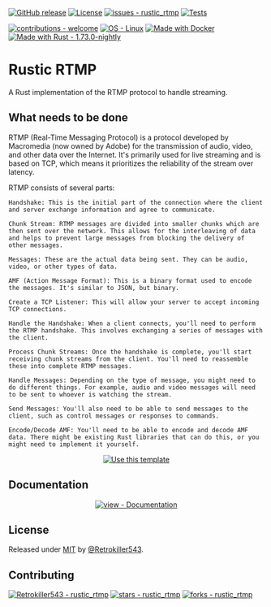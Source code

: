 [![GitHub release](https://img.shields.io/github/release/Retrokiller543/rustic_rtmp?include_prereleases=&sort=semver&color=green)](https://github.com/Retrokiller543/rustic_rtmp/releases/)
[![License](https://img.shields.io/badge/License-MIT-green)](#license)
[![issues - rustic_rtmp](https://img.shields.io/github/issues/Retrokiller543/rustic_rtmp)](https://github.com/Retrokiller543/rustic_rtmp/issues)
[![Tests](https://github.com/Retrokiller543/rustic_rtmp/actions/workflows/rust.yml/badge.svg?branch=master)](https://github.com/Retrokiller543/rustic_rtmp/actions/workflows/rust.yml) 

[![contributions - welcome](https://img.shields.io/badge/contributions-welcome-blue)](/CONTRIBUTING.md "Go to contributions doc")
[![OS - Linux](https://img.shields.io/badge/OS-Linux-blue?logo=linux&logoColor=white)](https://www.linux.org/ "Go to Linux homepage")
[![Made with Docker](https://img.shields.io/badge/Made_with-Docker-blue?logo=docker&logoColor=white)](https://www.docker.com/ "Go to Docker homepage")
[![Made with Rust - 1.73.0-nightly](https://img.shields.io/badge/Rust_Nightly-1.73.0-blue?logo=rust&logoColor=white)](https://www.rust-lang.org/ "Go to Rust homepage")
# Rustic RTMP

A Rust implementation of the RTMP protocol to handle streaming.

## What needs to be done
RTMP (Real-Time Messaging Protocol) is a protocol developed by Macromedia (now owned by Adobe) for the transmission of audio, video, and other data over the Internet. It's primarily used for live streaming and is based on TCP, which means it prioritizes the reliability of the stream over latency.

RTMP consists of several parts:

    Handshake: This is the initial part of the connection where the client and server exchange information and agree to communicate.

    Chunk Stream: RTMP messages are divided into smaller chunks which are then sent over the network. This allows for the interleaving of data and helps to prevent large messages from blocking the delivery of other messages.

    Messages: These are the actual data being sent. They can be audio, video, or other types of data.

    AMF (Action Message Format): This is a binary format used to encode the messages. It's similar to JSON, but binary.

    Create a TCP Listener: This will allow your server to accept incoming TCP connections.

    Handle the Handshake: When a client connects, you'll need to perform the RTMP handshake. This involves exchanging a series of messages with the client.

    Process Chunk Streams: Once the handshake is complete, you'll start receiving chunk streams from the client. You'll need to reassemble these into complete RTMP messages.

    Handle Messages: Depending on the type of message, you might need to do different things. For example, audio and video messages will need to be sent to whoever is watching the stream.

    Send Messages: You'll also need to be able to send messages to the client, such as control messages or responses to commands.

    Encode/Decode AMF: You'll need to be able to encode and decode AMF data. There might be existing Rust libraries that can do this, or you might need to implement it yourself.

<div align="center">

[![Use this template](https://img.shields.io/badge/Generate-Use_this_template-2ea44f?style=for-the-badge)](https://github.com/Retrokiller543/rustic_rtmp/generate)

</div>

## Documentation

<div align="center">

[![view - Documentation](https://img.shields.io/badge/view-Documentation-blue?style=for-the-badge)](/docs/ "Go to project documentation")

</div>

## License

Released under [MIT](/LICENSE) by [@Retrokiller543](https://github.com/Retrokiller543).

## Contributing

[![Retrokiller543 - rustic_rtmp](https://img.shields.io/static/v1?label=Retrokiller543&message=rustic_rtmp&color=green&logo=github)](https://github.com/Retrokiller543/rustic_rtmp "Go to GitHub repo")
[![stars - rustic_rtmp](https://img.shields.io/github/stars/Retrokiller543/rustic_rtmp?style=social)](https://github.com/Retrokiller543/rustic_rtmp)
[![forks - rustic_rtmp](https://img.shields.io/github/forks/Retrokiller543/rustic_rtmp?style=social)](https://github.com/Retrokiller543/rustic_rtmp)